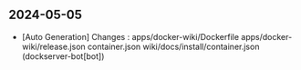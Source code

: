 
## 2024-05-05
 * [Auto Generation] Changes : apps/docker-wiki/Dockerfile apps/docker-wiki/release.json container.json wiki/docs/install/container.json (dockserver-bot[bot])
